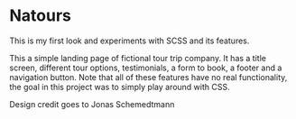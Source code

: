# Natours
This is my first look and experiments with SCSS and its features.

This a simple landing page of fictional tour trip company. It has a title screen, different tour options, testimonials, a form to book, a footer and a navigation button. Note that all of these features have no real functionality, the goal in this project was to simply play around with CSS.

Design credit goes to Jonas Schemedtmann
